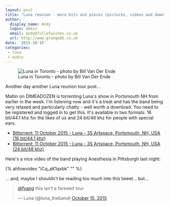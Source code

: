 ```yaml
---
layout: post
title: "Luna reunion - more bits and pieces (pictures, videos and downloads)"
author:
  display_name: Andy
  login: admin
  email: andy@fullofwishes.co.uk
  url: http://www.grange85.co.uk
date: '2015-10-15'
categories:
 - luna
 - audio
---
```

<figure class="caption aligncenter"><img src="https://media.fullofwishes.co.uk/02-luna/show_assets/2015-10-13/2015-10-13-luna-toronto-bill-03.jpg" alt="Luna in Toronto - photo by Bill Van Der Ende" /><figcaption class="caption-text">Luna in Toronto - photo by Bill Van Der Ende</figcaption></figure>
<p class="lead">Another day another Luna reunion tour post...</p>

<p>Matlin on DIMEADOZEN is torrenting Luna's show in Portsmouth NH from earlier in the week. I'm listening now and it's a treat and has the band being very relaxed and particularly chatty - well worth a download. You need to be registered and logged in to get this. It's available in two formats: 16 bit/44.1 khz for the likes of us and 24 bit/48 khz for people with special ears.</p>
<ul>
	<li><a href="http://www.dimeadozen.org/torrents-details.php?id=542876">Bittorrent: 11 October 2015 - Luna - 3S Artspace, Portsmouth, NH, USA (16 bit/44.1 khz)</a></li>
	<li><a href="http://www.dimeadozen.org/torrents-details.php?id=542877">Bittorrent: 11 October 2015 - Luna - 3S Artspace, Portsmouth, NH, USA (24 bit/48 khz)</a></li>
</ul>

<p>Here's a nice video of the band playing Anesthesia in Pittsburgh last night:</p>

{% ahfowvideo "iCq_aK1qxbk" "" %}


<p>... and, maybe I shouldn't be reading too much into this tweet... but...</p>
<blockquote class="twitter-tweet" lang="en-gb"><p lang="en" dir="ltr"><a href="https://twitter.com/fyang">@fyang</a> this isn&#39;t a farewell tour</p>&mdash; Luna (@luna_theband) <a href="https://twitter.com/luna_theband/status/654672713735254017">October 15, 2015</a></blockquote>

